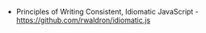 * Principles of Writing Consistent, Idiomatic JavaScript - https://github.com/rwaldron/idiomatic.js
